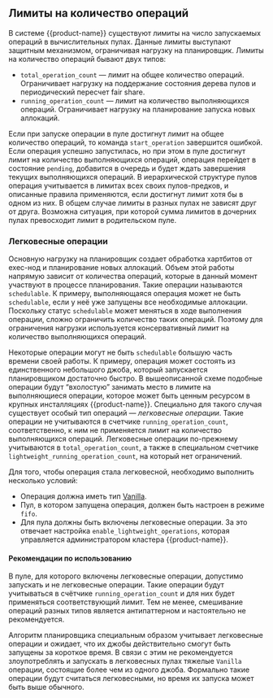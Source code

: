 ## Лимиты на количество операций

В системе {{product-name}} существуют лимиты на число запускаемых операций в вычислительных пулах. Данные лимиты выступают защитным механизмом, ограничивая нагрузку на планировщик. Лимиты на количество операций бывают двух типов:

- `total_operation_count` — лимит на общее количество операций. Ограничивает нагрузку на поддержание состояния дерева пулов и периодический пересчет fair share.
- `running_operation_count` — лимит на количество выполняющихся операций. Ограничивает нагрузку на планирование запуска новых аллокаций.

Если при запуске операции в пуле достигнут лимит на общее количество операций, то команда `start_operation` завершится ошибкой. Если операция успешно запустилась, но при этом в пуле достигнут лимит на количество выполняющихся операций, операция перейдет в состояние `pending`, добавится в очередь и будет ждать завершения текущих выполняющихся операций. В иерархической структуре пулов операция учитывается в лимитах всех своих пулов-предков, и описанные правила применяются, если достигнут лимит хотя бы в одном из них. В общем случае лимиты в разных пулах не зависят друг от друга. Возможна ситуация, при которой сумма лимитов в дочерних пулах превосходит лимит в родительском пуле.

### Легковесные операции

Основную нагрузку на планировщик создает обработка хартбитов от exec-нод и планирование новых аллокаций. Объем этой работы напрямую зависит от количества операций, которые в данный момент участвуют в процессе планирования. Такие операции называются `schedulable`. К примеру, выполняющаяся операция может не быть `schedulable`, если у неё уже запущены все необходимые аллокации. Поскольку статус `schedulable` может меняться в ходе выполнения операции, сложно ограничить количество таких операций. Поэтому для ограничения нагрузки используется консервативный лимит на количество выполняющихся операций.

Некоторые операции могут не быть `schedulable` большую часть времени своей работы. К примеру, операция может состоять из единственного небольшого джоба, который запускается планировщиком достаточно быстро. В вышеописанной схеме подобные операции будут “вхолостую” занимать место в лимите на выполняющиеся операции, которое может быть ценным ресурсом в крупных инсталляциях {{product-name}}. Специально для такого случая существует особый тип операций — *легковесные операции*. Такие операции не учитываются в счетчике `running_operation_count`, соответственно, к ним не применяется лимит на количество выполняющихся операций. Легковесные операции по-прежнему учитываются в `total_operation_count`, а также в специальном счетчике `lightweight_running_operation_count`, на который нет ограничений.

Для того, чтобы операция стала легковесной, необходимо выполнить несколько условий:

- Операция должна иметь тип [Vanilla](../../../user-guide/data-processing/operations/vanilla.md).
- Пул, в котором запущена операция, должен быть настроен в режиме `fifo`.
- Для пула должны быть включены легковесные операции. За это отвечает настройка `enable_lightweight_operations`, которая управляется администратором кластера {{product-name}}.

#### Рекомендации по использованию

В пуле, для которого включены легковесные операции, допустимо запускать и не легковесные операции. Такие операции будут учитываться в счётчике `running_operation_count` и для них будет применяться соответствующий лимит. Тем не менее, смешивание операций разных типов является антипаттерном и настоятельно не рекомендуется.

Алгоритм планировщика специальным образом учитывает легковесные операции и ожидает, что их джобы действительно смогут быть запущены за короткое время. В связи с этим не рекомендуется злоупотреблять и запускать в легковесных пулах тяжелые `Vanilla` операции, состоящие более чем из одного джоба. Формально такие операции будут считаться легковесными, но время их запуска может быть выше обычного.

